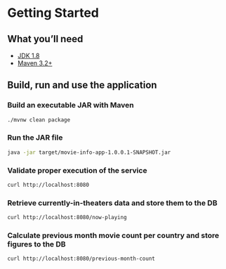 # Getting Started

## What you’ll need
* [JDK 1.8](http://www.oracle.com/technetwork/java/javase/downloads/index.html)
* [Maven 3.2+](https://maven.apache.org/download.cgi)

## Build, run and use the application

### Build an executable JAR with Maven
```bash
./mvnw clean package
```

### Run the JAR file
```bash
java -jar target/movie-info-app-1.0.0.1-SNAPSHOT.jar
```

### Validate proper execution of the service
```bash
curl http://localhost:8080
```

### Retrieve currently-in-theaters data and store them to the DB
```bash
curl http://localhost:8080/now-playing
```

### Calculate previous month movie count per country and store figures to the DB
```bash
curl http://localhost:8080/previous-month-count
```




